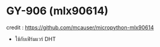 # GY-906 (mlx90614)
credit : https://github.com/mcauser/micropython-mlx90614
* ใช้กับเฟิร์มแวร์ DHT
